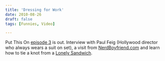 ```yaml
---
title: 'Dressing for Work'
date: 2010-08-26
draft: false
tags: [Funnies, Video]

---
```


Put This On [episode 3](http://putthison.com/post/1003890136/put-this-on-episode-3-work-itunes-vimeo) is out. Interview with Paul Feig (Hollywood director who always wears a suit on set), a visit from [NerdBoyfriend.com](http://nerdboyfriend.com/) and learn how to tie a knot from a [Lonely Sandwich](http://twitter.com/lonelysandwich).
